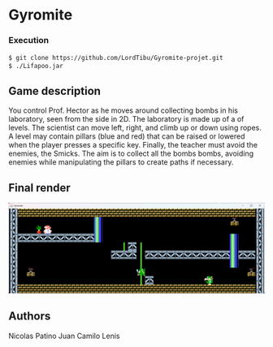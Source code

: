 # Gyromite

### Execution

```
$ git clone https://github.com/LordTibu/Gyromite-projet.git
$ ./Lifapoo.jar
```

## Game description

You control Prof. Hector as he moves around collecting bombs
in his laboratory, seen from the side in 2D. The laboratory is made up of a
of levels. The scientist can move left, right,
and climb up or down using ropes. A level may contain
pillars (blue and red) that can be raised or lowered when the
player presses a specific key. Finally, the teacher must avoid
the enemies, the Smicks. The aim is to collect all the bombs
bombs, avoiding enemies while manipulating the pillars to create
paths if necessary.

## Final render
![gyro](https://github.com/LordTibu/Gyromite-projet/blob/main/Images/gyro.png?raw=true)

## Authors 
Nicolas Patino
Juan Camilo Lenis



